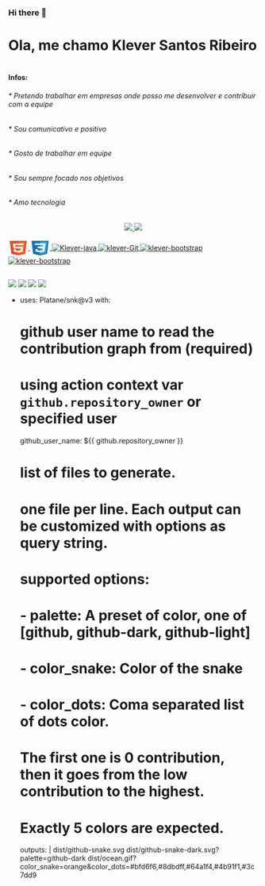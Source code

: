 ### Hi there 👋
<div>
<h1> Ola, me chamo Klever Santos Ribeiro<h1>
<h4>Infos:</h4>
<h6>* Pretendo trabalhar em empresas onde posso me desenvolver e contribuir com a equipe</h4>
<h6>* Sou comunicativo e positivo</h6>
<h6>* Gosto de trabalhar em equipe
<h6>* Sou sempre focado nos objetivos
<h6>* Amo tecnologia

</div>

##

<div align="center">
  <a href="https://github.com/KleverSantos">
  <img height="180em" src="https://github-readme-stats.vercel.app/api?username=KleverSantos&show_icons=true&theme=dark&include_all_commits=true&count_private=true"/>
  <img height="180em" src="https://github-readme-stats.vercel.app/api/top-langs/?username=KleverSantos&layout=compact&langs_count=7&theme=dark"/>
</div>
  
  <div style="display: inline_block"><br>
  <img align="center" alt="Klever-HTML" height="30" width="40" src="https://raw.githubusercontent.com/devicons/devicon/master/icons/html5/html5-original.svg">
  <img align="center" alt="KLever-CSS" height="30" width="40" src="https://raw.githubusercontent.com/devicons/devicon/master/icons/css3/css3-original.svg">
  <img align="center" alt="Klever-java" height="50" width="40" src="https://cdn.jsdelivr.net/gh/devicons/devicon/icons/java/java-original-wordmark.svg" />
  <img align="center" alt="klever-Git" height="60" width="50" src="https://cdn.jsdelivr.net/gh/devicons/devicon/icons/git/git-original-wordmark.svg" />
  <img align="center" alt="klever-bootstrap" height="50" width="40" src="https://cdn.jsdelivr.net/gh/devicons/devicon@latest/icons/bootstrap/bootstrap-original-wordmark.svg" />  
  <img align="center" alt="klever-bootstrap" height="50" width="40" src="https://cdn.jsdelivr.net/gh/devicons/devicon@latest/icons/mysql/mysql-original-wordmark.svg" />
          
          
          
</div>
  
  ##
  
  <div>
  <a href="https://www.instagram.com/klxvxr_/?hl=bg" target="_blank"><img src="https://img.shields.io/badge/-Instagram-%23E4405F?style=for-the-badge&logo=instagram&logoColor=white" target="_blank"></a>
  <a href = "mailto:kleversantosribeiro@gmail.com"><img src="https://img.shields.io/badge/-Gmail-%23333?style=for-the-badge&logo=gmail&logoColor=white" target="_blank"></a>
  <a href="https://www.linkedin.com/in/klever-santos-ribeiro-021b7b230/" target="_blank"><img src="https://img.shields.io/badge/-LinkedIn-%230077B5?style=for-the-badge&logo=linkedin&logoColor=white" target="_blank"></a>
  <a href="https://www.facebook.com/klever.santosribeiro/"><img src="https://img.shields.io/badge/Facebook-1877F2?style=for-the-badge&logo=facebook&logoColor=white"
target="_blank"></a>
  </div>

  - uses: Platane/snk@v3
  with:
    # github user name to read the contribution graph from (**required**)
    # using action context var `github.repository_owner` or specified user
    github_user_name: ${{ github.repository_owner }}

    # list of files to generate.
    # one file per line. Each output can be customized with options as query string.
    #
    #  supported options:
    #  - palette:     A preset of color, one of [github, github-dark, github-light]
    #  - color_snake: Color of the snake
    #  - color_dots:  Coma separated list of dots color.
    #                 The first one is 0 contribution, then it goes from the low contribution to the highest.
    #                 Exactly 5 colors are expected.
    outputs: |
      dist/github-snake.svg
      dist/github-snake-dark.svg?palette=github-dark
      dist/ocean.gif?color_snake=orange&color_dots=#bfd6f6,#8dbdff,#64a1f4,#4b91f1,#3c7dd9
